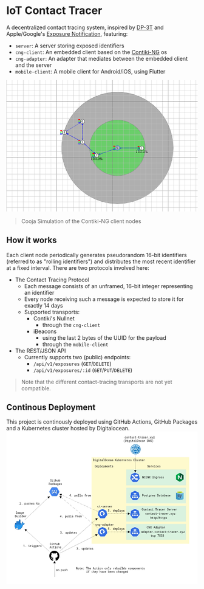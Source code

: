 # IoT Contact Tracer
A decentralized contact tracing system, inspired by [DP-3T](https://github.com/DP-3T/documents) and Apple/Google's [Exposure Notification](https://en.wikipedia.org/wiki/Exposure_Notification), featuring:

* `server`: A server storing exposed identifiers
* `cng-client`: An embedded client based on the [Contiki-NG](https://github.com/contiki-ng/contiki-ng) os
* `cng-adapter`: An adapter that mediates between the embedded client and the server
* `mobile-client`: A mobile client for Android/iOS, using Flutter

![Simulation](cooja-simulation.png)
> Cooja Simulation of the Contiki-NG client nodes

## How it works
Each client node periodically generates pseudorandom 16-bit identifiers (referred to as "rolling identifiers") and distributes the most recent identifier at a fixed interval. There are two protocols involved here:

* The Contact Tracing Protocol
    * Each message consists of an unframed, 16-bit integer representing an identifier
    * Every node receiving such a message is expected to store it for exactly 14 days
    * Supported transports:
        * Contiki's Nullnet
            * through the `cng-client`
        * iBeacons
            * using the last 2 bytes of the UUID for the payload
            * through the `mobile-client`
* The REST/JSON API
    * Currently supports two (public) endpoints:
        * `/api/v1/exposures` (`GET`/`DELETE`)
        * `/api/v1/exposures/:id` (`GET`/`PUT`/`DELETE`)

> Note that the different contact-tracing transports are not yet compatible.

## Continous Deployment
This project is continously deployed using GitHub Actions, GitHub Packages and a Kubernetes cluster hosted by Digitalocean.
![k8s-cd-setup](k8s-cd-setup.png)
